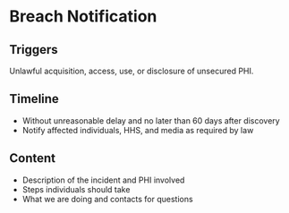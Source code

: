 # Breach Notification

## Triggers
Unlawful acquisition, access, use, or disclosure of unsecured PHI.

## Timeline
- Without unreasonable delay and no later than 60 days after discovery
- Notify affected individuals, HHS, and media as required by law

## Content
- Description of the incident and PHI involved
- Steps individuals should take
- What we are doing and contacts for questions

